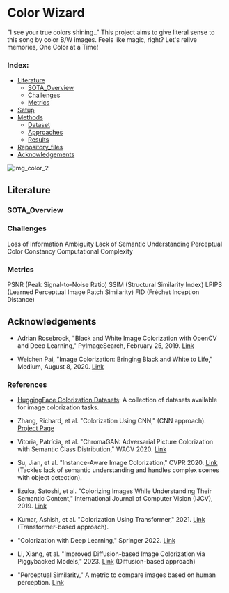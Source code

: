 # Color Wizard
"I see your true colors shining.." This project aims to give literal sense to this song by color B/W images. Feels like magic, right? Let's relive memories, One Color at a Time!

 ### Index:
- [Literature](#Literature)
  - [SOTA_Overview](#SOTA_Overview)
  - [Challenges](#Challenges)
  - [Metrics](#Metrics)
- [Setup](#Setup)
- [Methods](#Methods)
  - [Dataset](#Dataset)
  - [Approaches](#Approaches)
  - [Results](#Results)
- [Repository_files](#Repository_files)
- [Acknowledgements](#Acknowledgements)


![img_color_2](https://github.com/user-attachments/assets/50463b1e-6dbb-480c-85df-f9200e57a364)
## Literature
### SOTA_Overview

### Challenges
Loss of Information
Ambiguity 
Lack of Semantic Understanding
Perceptual Color Constancy
Computational Complexity

### Metrics
PSNR (Peak Signal-to-Noise Ratio)
SSIM (Structural Similarity Index)
LPIPS (Learned Perceptual Image Patch Similarity)
FID (Fréchet Inception Distance)


## Acknowledgements

- Adrian Rosebrock, "Black and White Image Colorization with OpenCV and Deep Learning," PyImageSearch, February 25, 2019. [Link](https://pyimagesearch.com/2019/02/25/black-and-white-image-colorization-with-opencv-and-deep-learning/)

- Weichen Pai, "Image Colorization: Bringing Black and White to Life," Medium, August 8, 2020. [Link](https://medium.com/@weichenpai/image-colorization-bringing-black-and-white-to-life-b14d3e0db763)
### References

- [HuggingFace Colorization Datasets](https://huggingface.co/datasets?search=colorization): A collection of datasets available for image colorization tasks.
  
- Zhang, Richard, et al. "Colorization Using CNN," (CNN approach). [Project Page](https://richzhang.github.io/colorization/)

- Vitoria, Patrícia, et al. "ChromaGAN: Adversarial Picture Colorization with Semantic Class Distribution," WACV 2020. [Link](https://openaccess.thecvf.com/content_WACV_2020/papers/Vitoria_ChromaGAN_Adversarial_Picture_Colorization_with_Semantic_Class_Distribution_WACV_2020_paper.pdf)

- Su, Jian, et al. "Instance-Aware Image Colorization," CVPR 2020. [Link](https://openaccess.thecvf.com/content_CVPR_2020/papers/Su_Instance-Aware_Image_Colorization_CVPR_2020_paper.pdf) (Tackles lack of semantic understanding and handles complex scenes with object detection).

- Iizuka, Satoshi, et al. "Colorizing Images While Understanding Their Semantic Content," International Journal of Computer Vision (IJCV), 2019. [Link](https://link.springer.com/article/10.1007/s11263-019-01271-4)

- Kumar, Ashish, et al. "Colorization Using Transformer," 2021. [Link](https://arxiv.org/pdf/2102.04432.pdf) (Transformer-based approach).

- "Colorization with Deep Learning," Springer 2022. [Link](https://link.springer.com/chapter/10.1007/978-3-031-20071-7_1)

- Li, Xiang, et al. "Improved Diffusion-based Image Colorization via Piggybacked Models," 2023. [Link](https://arxiv.org/pdf/2304.11105.pdf) (Diffusion-based approach)
  
- "Perceptual Similarity," A metric to compare images based on human perception. [Link](https://wiki.spencerwoo.com/perceptual-similarity.html)

